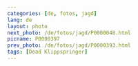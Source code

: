 ```yaml
---
categories: [de, fotos, jagd]
lang: de
layout: photo
next_photo: /de/fotos/jagd/P0000048.html
picname: P0000397
prev_photo: /de/fotos/jagd/P0000393.html
tags: [Dead Klippspringer]
---
```

